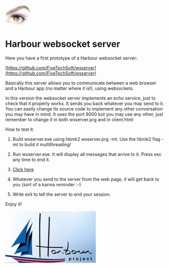 [![](https://github.com/FiveTechSoft/screenshots/blob/master/fivetech_logo.gif?raw=true)](http://www.fivetechsoft.com "FiveTech Software")

# Harbour websocket server

Here you have a first prototype of a Harbour websocket server:

[https://github.com/FiveTechSoft/wsserver](https://github.com/FiveTechSoft/wsserver)

Basically this server allows you to communicate between a web browser and a Harbour app (no matter where it is!), using websockets.

In this version the websocket server implements an echo service, just to check that it properly works. It sends you back whatever you may send to it.
You can easily change its source code to implement any other conversation you may have in mind. It uses the port 9000 but you may use any other, just remember to change it in both wsserver.prg and in client.html

How to test it:

1. Build wsserver.exe using hbmk2 wsserver.prg -mt. Use the hbmk2 flag -mt to build it multithreading! 

2. Run wsserver.exe. It will display all messages that arrive to it. Press esc any time to end it.

3. [Click here](https://fivetechsoft.github.io//wsserver/client.html)

4. Whatever you send to the server from the web page, it will get back to you (sort of a karma reminder :-)

5. Write exit to tell the server to end your session. 

Enjoy it!

[![](https://github.com/FiveTechSoft/screenshots/blob/master/harbour_letters.jpg?raw=true)](https://harbour.github.io "The Harbour Project")

